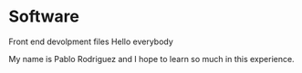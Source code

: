 # Software
Front end devolpment files
Hello everybody

My name is Pablo Rodriguez and I hope to learn so much in this experience.

